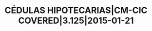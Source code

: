 ---
layout: asset
title: CÉDULAS HIPOTECARIAS|CM-CIC COVERED|3.125|2015-01-21
isin: FR0010844423
---